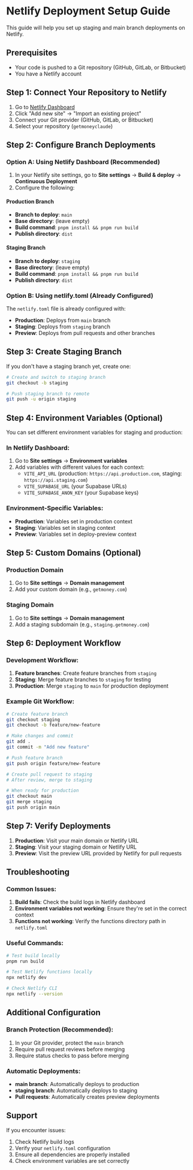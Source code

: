 # Netlify Deployment Setup Guide

This guide will help you set up staging and main branch deployments on Netlify.

## Prerequisites

- Your code is pushed to a Git repository (GitHub, GitLab, or Bitbucket)
- You have a Netlify account

## Step 1: Connect Your Repository to Netlify

1. Go to [Netlify Dashboard](https://app.netlify.com/)
2. Click "Add new site" → "Import an existing project"
3. Connect your Git provider (GitHub, GitLab, or Bitbucket)
4. Select your repository (`getmoneyclaude`)

## Step 2: Configure Branch Deployments

### Option A: Using Netlify Dashboard (Recommended)

1. In your Netlify site settings, go to **Site settings** → **Build & deploy** → **Continuous Deployment**
2. Configure the following:

#### Production Branch
- **Branch to deploy**: `main`
- **Base directory**: (leave empty)
- **Build command**: `pnpm install && pnpm run build`
- **Publish directory**: `dist`

#### Staging Branch
- **Branch to deploy**: `staging`
- **Base directory**: (leave empty)
- **Build command**: `pnpm install && pnpm run build`
- **Publish directory**: `dist`

### Option B: Using netlify.toml (Already Configured)

The `netlify.toml` file is already configured with:
- **Production**: Deploys from `main` branch
- **Staging**: Deploys from `staging` branch
- **Preview**: Deploys from pull requests and other branches

## Step 3: Create Staging Branch

If you don't have a staging branch yet, create one:

```bash
# Create and switch to staging branch
git checkout -b staging

# Push staging branch to remote
git push -u origin staging
```

## Step 4: Environment Variables (Optional)

You can set different environment variables for staging and production:

### In Netlify Dashboard:
1. Go to **Site settings** → **Environment variables**
2. Add variables with different values for each context:
   - `VITE_API_URL` (production: `https://api.production.com`, staging: `https://api.staging.com`)
   - `VITE_SUPABASE_URL` (your Supabase URLs)
   - `VITE_SUPABASE_ANON_KEY` (your Supabase keys)

### Environment-Specific Variables:
- **Production**: Variables set in production context
- **Staging**: Variables set in staging context
- **Preview**: Variables set in deploy-preview context

## Step 5: Custom Domains (Optional)

### Production Domain
1. Go to **Site settings** → **Domain management**
2. Add your custom domain (e.g., `getmoney.com`)

### Staging Domain
1. Go to **Site settings** → **Domain management**
2. Add a staging subdomain (e.g., `staging.getmoney.com`)

## Step 6: Deployment Workflow

### Development Workflow:
1. **Feature branches**: Create feature branches from `staging`
2. **Staging**: Merge feature branches to `staging` for testing
3. **Production**: Merge `staging` to `main` for production deployment

### Example Git Workflow:
```bash
# Create feature branch
git checkout staging
git checkout -b feature/new-feature

# Make changes and commit
git add .
git commit -m "Add new feature"

# Push feature branch
git push origin feature/new-feature

# Create pull request to staging
# After review, merge to staging

# When ready for production
git checkout main
git merge staging
git push origin main
```

## Step 7: Verify Deployments

1. **Production**: Visit your main domain or Netlify URL
2. **Staging**: Visit your staging domain or Netlify URL
3. **Preview**: Visit the preview URL provided by Netlify for pull requests

## Troubleshooting

### Common Issues:

1. **Build fails**: Check the build logs in Netlify dashboard
2. **Environment variables not working**: Ensure they're set in the correct context
3. **Functions not working**: Verify the functions directory path in `netlify.toml`

### Useful Commands:
```bash
# Test build locally
pnpm run build

# Test Netlify functions locally
npx netlify dev

# Check Netlify CLI
npx netlify --version
```

## Additional Configuration

### Branch Protection (Recommended):
1. In your Git provider, protect the `main` branch
2. Require pull request reviews before merging
3. Require status checks to pass before merging

### Automatic Deployments:
- **main branch**: Automatically deploys to production
- **staging branch**: Automatically deploys to staging
- **Pull requests**: Automatically creates preview deployments

## Support

If you encounter issues:
1. Check Netlify build logs
2. Verify your `netlify.toml` configuration
3. Ensure all dependencies are properly installed
4. Check environment variables are set correctly 